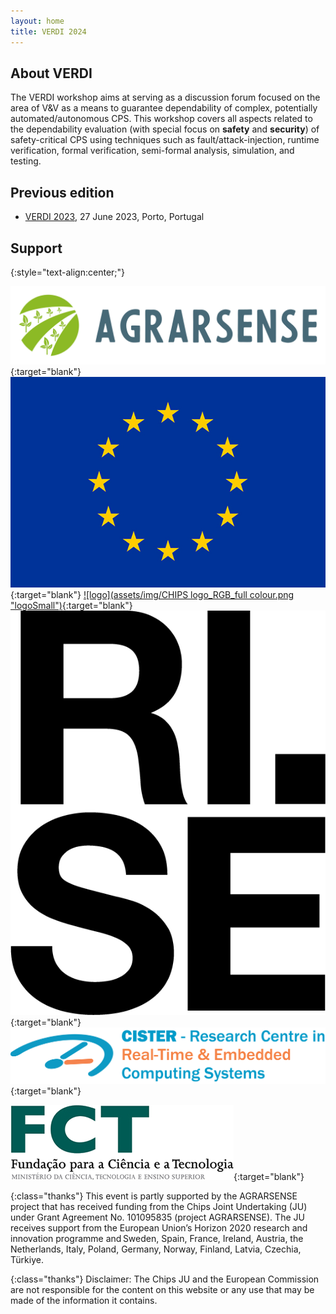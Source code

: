 ```yaml
---
layout: home
title: VERDI 2024
---
```


<!-- 
## Important dates

  - Paper submission: tbd (AoE)
  - Notification: _tbd (AoE)
  - Final version: tbd (AoE)


## Invited speakers

  - [IS1](...), affiliation1
 -->

## About VERDI

The VERDI workshop aims at serving as a discussion forum focused on the area of V&V as a means to guarantee dependability of complex, potentially automated/autonomous CPS. This workshop covers all aspects related to the dependability evaluation (with special focus on __safety__ and __security__) of safety-critical CPS using techniques such as fault/attack-injection, runtime verification, formal verification, semi-formal analysis, simulation, and testing. 


## Previous edition

 - [VERDI 2023](https://verdi-workshop.github.io/2023/), 27 June 2023, Porto, Portugal

<!-- See publish.twitter.com, https://developer.twitter.com/en/docs/twitter-for-websites/timelines/guides/profile-timeline -->
<!-- <a class="twitter-timeline"  data-width="600" data-height="600" data-chrome="nofooter" dnt="true" href="https://twitter.com/verdi_workshop?ref_src=twsrc%5Etfw">Tweets by verdi_workshop</a> -->

## Support

{:style="text-align:center;"}
<!-- [![logo](assets/img/logo-VALU3S.png "logo")](https://valu3s.eu/){:target="blank"} -->
<!-- [![logo](assets/img/logo-eu.jpg "logoSmall")](http://ec.europa.eu/){:target="blank"} -->
<!-- [![logo](assets/img/logo-ECSEL.png "logoSmall")](https://www.kdt-ju.europa.eu/){:target="blank"} -->
[![logo](assets/img/AgrarsenseColor-logo-nobackground.png "logo")](https://www.agrarsense.eu/){:target="blank"}
[![logo](assets/img/logo-eu.jpg "logoSmall")](http://ec.europa.eu/){:target="blank"}
[![logo](assets/img/CHIPS logo_RGB_full colour.png "logoSmall")](https://www.chips-ju.europa.eu/){:target="blank"}
[![logo](assets/img/logo-RISE.png "logo")](https://www.ri.se/en/){:target="blank"}
[![logo](assets/img/logo-cister.png "logo")](https://cister-labs.pt){:target="blank"}
<!-- [![logo](assets/img/logo-FCT1-norte2020.png "logoSmall")](http://norte2020.pt/){:target="blank"} -->
[![logo](assets/img/logo-FCT4-FCT.png "logoSmall")](http://www.fct.mctes.pt/){:target="blank"}
<!-- [![logo](assets/img/logo-emsig.png "logo")](http://www.emsig.net/emsig.net/){:target="blank"} -->
<!-- [![logo](assets/img/logo-FCT2-pt2020.png "logoSmall")](https://www.portugal2020.pt/Portal2020){:target="blank"} -->

<!-- {:class="thanks"}
This event has received funding from the ECSEL Joint Undertaking (JU) under grant agreement No 876852 (project VALU3S). The JU receives support from the European Union’s Horizon 2020 research and innovation programme and Austria, Czech Republic, Germany, Ireland, Italy, Portugal, Spain, Sweden, Turkey.
 -->
{:class="thanks"}
This event is partly supported by the AGRARSENSE project that has received funding from the Chips Joint Undertaking (JU) under Grant Agreement No. 101095835 (project AGRARSENSE). The JU receives support from the European Union’s Horizon 2020 research and innovation programme and Sweden, Spain, France, Ireland, Austria, the Netherlands, Italy, Poland, Germany, Norway, Finland, Latvia, Czechia, Türkiye.
<!-- This event is also supported by the Norte Portugal Regional Operational Programme (NORTE 2020) under the Portugal 2020 Partnership Agreement, through ERDF – European Regional Development Fund through the Operational Programme for Competitiveness and Internationalisation (project NORTE-01-0145-FEDER-028550), - national funds through the Portuguese funding agency, FCT - Fundação para a Ciência e a Tecnologia (project PTDC/EEI-COM/28550/2017). -->


<!-- {:class="thanks"}
Disclaimer: the ECSEL JU and the European Commission are not responsible for the content on this website or any use that may be made of the information it contains.
 -->
{:class="thanks"}
Disclaimer: The Chips JU and the European Commission are not responsible for the content on this website or any use that may be made of the information it contains.

<!-- {:class="thanks"}
Photo by [Daniel Seßler](https://unsplash.com/@danielsessler?utm_source=unsplash&utm_medium=referral&utm_content=creditCopyText) on [Unsplash](https://unsplash.com/s/photos/porto?utm_source=unsplash&utm_medium=referral&utm_content=creditCopyText)
 -->

<!-- <script async src="https://platform.twitter.com/widgets.js" charset="utf-8"></script> -->

